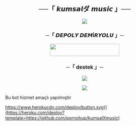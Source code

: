 <h2 align="center">
    ──「 𝙠𝙪𝙢𝙨𝙖𝙡ダ 𝙢𝙪𝙨𝙞𝙘 」──
</h2>

<p align="center">
  <img src="https://graph.org/file/e53c0c8694e3ddbccdc9d.jpg">
</p>



<h3 align="center">
    ─「 𝘿𝙀𝙋𝙊𝙇𝙔 𝘿𝙀𝙈İ𝙍𝙔𝙊𝙇𝙐 」─
</h3>

<p align="center"><a href="https://www.google.com/url?sa=t&source=web&rct=j&opi=89978449&url=https://railway.app/"> <img src="https://img.shields.io/badge/𝙍𝙖𝙮𝙞𝙡𝙬𝙖𝙮%20%20-black?style=for-the-badge&logo=heroku" width="220" height="38.45"/></a></p>

<h3 align="center">
    ─「 destek 」─
</h3>

<p align="center">
<a href="https://telegram.me/kumsalmuzikk"><img src="https://img.shields.io/badge/-Support%20Group-blue.svg?style=for-the-badge&logo=Telegram"></a>
</p>

<p align="center">
<a href="https://t.me/kumsaldestekkanal"><img src="https://img.shields.io/badge/-destek%20kanal-blue.svg?style=for-the-badge&logo=Telegram"></a>
</p>

Bu bot hizmet amaçlı yapılmıştir




https://www.herokucdn.com/deploy/button.svg)](https://heroku.com/deploy?template=https://github.com/pornohup/kumsalXmusic)

